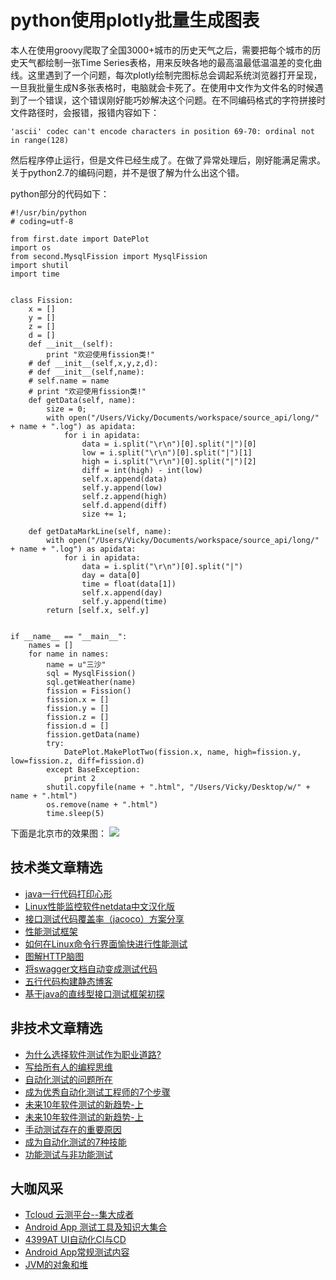 # python使用plotly批量生成图表


本人在使用groovy爬取了全国3000+城市的历史天气之后，需要把每个城市的历史天气都绘制一张Time Series表格，用来反映各地的最高温最低温温差的变化曲线。这里遇到了一个问题，每次plotly绘制完图标总会调起系统浏览器打开呈现，一旦我批量生成N多张表格时，电脑就会卡死了。在使用中文作为文件名的时候遇到了一个错误，这个错误刚好能巧妙解决这个问题。在不同编码格式的字符拼接时文件路径时，会报错，报错内容如下：

`'ascii' codec can't encode characters in position 69-70: ordinal not in range(128)`

然后程序停止运行，但是文件已经生成了。在做了异常处理后，刚好能满足需求。关于python2.7的编码问题，并不是很了解为什么出这个错。

python部分的代码如下：


```
#!/usr/bin/python
# coding=utf-8
 
from first.date import DatePlot
import os
from second.MysqlFission import MysqlFission
import shutil
import time
 
 
class Fission:
    x = []
    y = []
    z = []
    d = []
    def __init__(self):
        print "欢迎使用fission类!"
    # def __init__(self,x,y,z,d):
    # def __init__(self,name):
    # self.name = name
    # print "欢迎使用fission类!"
    def getData(self, name):
        size = 0;
        with open("/Users/Vicky/Documents/workspace/source_api/long/" + name + ".log") as apidata:
            for i in apidata:
                data = i.split("\r\n")[0].split("|")[0]
                low = i.split("\r\n")[0].split("|")[1]
                high = i.split("\r\n")[0].split("|")[2]
                diff = int(high) - int(low)
                self.x.append(data)
                self.y.append(low)
                self.z.append(high)
                self.d.append(diff)
                size += 1;
 
    def getDataMarkLine(self, name):
        with open("/Users/Vicky/Documents/workspace/source_api/long/" + name + ".log") as apidata:
            for i in apidata:
                data = i.split("\r\n")[0].split("|")
                day = data[0]
                time = float(data[1])
                self.x.append(day)
                self.y.append(time)
        return [self.x, self.y]
 
 
if __name__ == "__main__":
    names = []
    for name in names:
        name = u"三沙"
        sql = MysqlFission()
        sql.getWeather(name)
        fission = Fission()
        fission.x = []
        fission.y = []
        fission.z = []
        fission.d = []
        fission.getData(name)
        try:
            DatePlot.MakePlotTwo(fission.x, name, high=fission.y, low=fission.z, diff=fission.d)
        except BaseException:
            print 2
        shutil.copyfile(name + ".html", "/Users/Vicky/Desktop/w/" + name + ".html")
        os.remove(name + ".html")
        time.sleep(5)
```
下面是北京市的效果图：
![](http://pic.automancloud.com/20180913143124136.png)

## 技术类文章精选

- [java一行代码打印心形](https://mp.weixin.qq.com/s/QPSryoSbViVURpSa9QXtpg)
- [Linux性能监控软件netdata中文汉化版](https://mp.weixin.qq.com/s/fdXtK-5WwKnxjLZdyg6-nA)
- [接口测试代码覆盖率（jacoco）方案分享](https://mp.weixin.qq.com/s/D73Sq6NLjeRKN8aCpGLOjQ)
- [性能测试框架](https://mp.weixin.qq.com/s/3_09j7-5ex35u30HQRyWug)
- [如何在Linux命令行界面愉快进行性能测试](https://mp.weixin.qq.com/s/fwGqBe1SpA2V0lPfAOd04Q)
- [图解HTTP脑图](https://mp.weixin.qq.com/s/100Vm8FVEuXs0x6rDGTipw)
- [将swagger文档自动变成测试代码](https://mp.weixin.qq.com/s/SY8mVenj0zMe5b47GS9VSQ)
- [五行代码构建静态博客](https://mp.weixin.qq.com/s/hZnimJOg5OqxRSDyFvuiiQ)
- [基于java的直线型接口测试框架初探](https://mp.weixin.qq.com/s/xhg4exdb1G18-nG5E7exkQ)

## 非技术文章精选
- [为什么选择软件测试作为职业道路?](https://mp.weixin.qq.com/s/o83wYvFUvy17kBPLDO609A)
- [写给所有人的编程思维](https://mp.weixin.qq.com/s/Oj33UCnYfbUgzsBzEm2GPQ)
- [自动化测试的问题所在](https://mp.weixin.qq.com/s/BhvD7BnkBU8hDBsGUWok6g)
- [成为优秀自动化测试工程师的7个步骤](https://mp.weixin.qq.com/s/wdw1l4AZnPpdPBZZueCcnw)
- [未来10年软件测试的新趋势-上](https://mp.weixin.qq.com/s/9XgpIfXQRuKg1Pap-tfqYQ)
- [未来10年软件测试的新趋势-上](https://mp.weixin.qq.com/s/9XgpIfXQRuKg1Pap-tfqYQ)
- [手动测试存在的重要原因](https://mp.weixin.qq.com/s/mW5vryoJIkeskZLkBPFe0Q)
- [成为自动化测试的7种技能](https://mp.weixin.qq.com/s/e-HAGMO0JLR7VBBWLvk0dQ)
- [功能测试与非功能测试](https://mp.weixin.qq.com/s/oJ6PJs1zO0LOQSTRF6M6WA)

## 大咖风采
- [Tcloud 云测平台--集大成者](https://mp.weixin.qq.com/s/29sEO39_NyDiJr-kY5ufdw)
- [Android App 测试工具及知识大集合](https://mp.weixin.qq.com/s/Xk9rCW8whXOTAQuCfhZqTg)
- [4399AT UI自动化CI与CD](https://mp.weixin.qq.com/s/cVwg8ddnScWPX4uldsJ0fA)
- [Android App常规测试内容](https://mp.weixin.qq.com/s/tweeoS5wTqK3k7R2TVuDXA)
- [JVM的对象和堆](https://mp.weixin.qq.com/s/iNDpTz3gBK3By_bvUnrWOA)